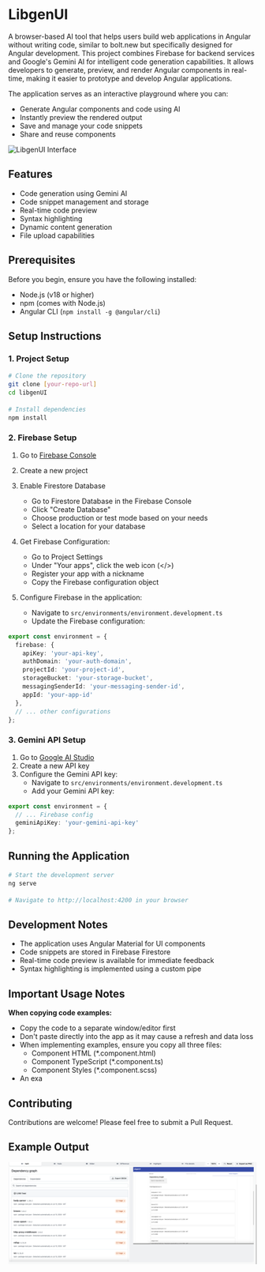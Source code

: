 # LibgenUI

A browser-based AI tool that helps users build web applications in Angular without writing code, similar to bolt.new but specifically  designed for Angular development. This project combines Firebase for backend services and Google's Gemini AI for intelligent code generation capabilities. It allows developers to generate, preview, and render Angular components in real-time, making it easier to prototype and develop Angular applications.

The application serves as an interactive playground where you can:
- Generate Angular components and code using AI
- Instantly preview the rendered output
- Save and manage your code snippets
- Share and reuse components

![LibgenUI Interface](docs/assets/libgenui-interface.png)

## Features

- Code generation using Gemini AI
- Code snippet management and storage
- Real-time code preview
- Syntax highlighting
- Dynamic content generation
- File upload capabilities

## Prerequisites

Before you begin, ensure you have the following installed:
- Node.js (v18 or higher)
- npm (comes with Node.js)
- Angular CLI (`npm install -g @angular/cli`)

## Setup Instructions

### 1. Project Setup

```bash
# Clone the repository
git clone [your-repo-url]
cd libgenUI

# Install dependencies
npm install
```

### 2. Firebase Setup

1. Go to [Firebase Console](https://console.firebase.google.com/)
2. Create a new project
3. Enable Firestore Database
   - Go to Firestore Database in the Firebase Console
   - Click "Create Database"
   - Choose production or test mode based on your needs
   - Select a location for your database

4. Get Firebase Configuration:
   - Go to Project Settings
   - Under "Your apps", click the web icon (</>)
   - Register your app with a nickname
   - Copy the Firebase configuration object

5. Configure Firebase in the application:
   - Navigate to `src/environments/environment.development.ts`
   - Update the Firebase configuration:

```typescript
export const environment = {
  firebase: {
    apiKey: 'your-api-key',
    authDomain: 'your-auth-domain',
    projectId: 'your-project-id',
    storageBucket: 'your-storage-bucket',
    messagingSenderId: 'your-messaging-sender-id',
    appId: 'your-app-id'
  },
  // ... other configurations
};
```

### 3. Gemini API Setup

1. Go to [Google AI Studio](https://makersuite.google.com/app/apikey)
2. Create a new API key
3. Configure the Gemini API key:
   - Navigate to `src/environments/environment.development.ts`
   - Add your Gemini API key:

```typescript
export const environment = {
  // ... Firebase config
  geminiApiKey: 'your-gemini-api-key'
};
```

## Running the Application

```bash
# Start the development server
ng serve

# Navigate to http://localhost:4200 in your browser
```

## Development Notes

- The application uses Angular Material for UI components
- Code snippets are stored in Firebase Firestore
- Real-time code preview is available for immediate feedback
- Syntax highlighting is implemented using a custom pipe

## Important Usage Notes

**When copying code examples:**
- Copy the code to a separate window/editor first
- Don't paste directly into the app as it may cause a refresh and data loss
- When implementing examples, ensure you copy all three files:
  - Component HTML (*.component.html)
  - Component TypeScript (*.component.ts)
  - Component Styles (*.component.scss)
- An exa

## Contributing

Contributions are welcome! Please feel free to submit a Pull Request.

## Example Output

![LibgenUI Interface](/src/assets/libgenui-interface.png)


